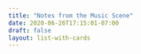 ```yaml
---
title: "Notes from the Music Scene"
date: 2020-06-26T17:15:01-07:00
draft: false
layout: list-with-cards
---
```


